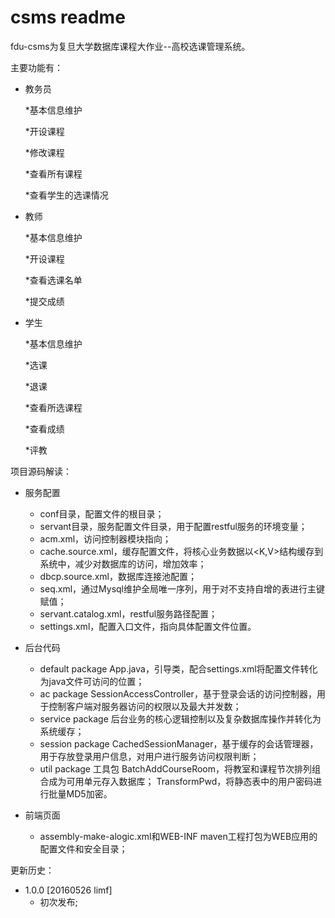 csms readme
===================

fdu-csms为复旦大学数据库课程大作业--高校选课管理系统。

主要功能有：

* 教务员

	*基本信息维护
	
	*开设课程
	
	*修改课程
	
	*查看所有课程
	
	*查看学生的选课情况

* 教师

	*基本信息维护
	
	*开设课程
	
	*查看选课名单
	
	*提交成绩

* 学生

	*基本信息维护
	
	*选课
	
	*退课
	
	*查看所选课程
	
	*查看成绩
	
	*评教

项目源码解读：

- 服务配置
	+ conf目录，配置文件的根目录；
	+ servant目录，服务配置文件目录，用于配置restful服务的环境变量；
	+ acm.xml，访问控制器模块指向；
	+ cache.source.xml，缓存配置文件，将核心业务数据以<K,V>结构缓存到系统中，减少对数据库的访问，增加效率；
	+ dbcp.source.xml，数据库连接池配置；
	+ seq.xml，通过Mysql维护全局唯一序列，用于对不支持自增的表进行主键赋值；
	+ servant.catalog.xml，restful服务路径配置；
	+ settings.xml，配置入口文件，指向具体配置文件位置。
	
- 后台代码
	+ default package
		App.java，引导类，配合settings.xml将配置文件转化为java文件可访问的位置；
	+ ac package
		SessionAccessController，基于登录会话的访问控制器，用于控制客户端对服务器访问的权限以及最大并发数；
	+ service package
		后台业务的核心逻辑控制以及复杂数据库操作并转化为系统缓存；
	+ session package
		CachedSessionManager，基于缓存的会话管理器，用于存放登录用户信息，对用户进行服务访问权限判断；
	+ util package 工具包
		BatchAddCourseRoom，将教室和课程节次排列组合成为可用单元存入数据库；
		TransformPwd，将静态表中的用户密码进行批量MD5加密。
		
- 前端页面
	+ assembly-make-alogic.xml和WEB-INF
		maven工程打包为WEB应用的配置文件和安全目录；


更新历史：

- 1.0.0 [20160526 limf]
	+ 初次发布;
